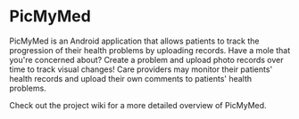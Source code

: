 # PicMyMed

PicMyMed is an Android application that allows patients to track the progression of their health problems by uploading records. Have a mole that you're concerned about? Create a problem and upload photo records over time to track visual changes! Care providers may monitor their patients' health records and upload their own comments to patients' health problems. 

Check out the project wiki for a more detailed overview of PicMyMed.
